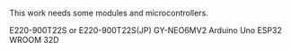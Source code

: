 This work needs some modules and microcontrollers.

E220-900T22S or E220-900T22S(JP)
GY-NEO6MV2
Arduino Uno
ESP32 WROOM 32D
